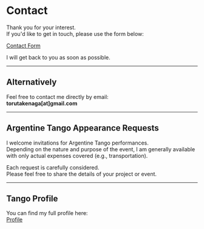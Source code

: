 
# Contact

Thank you for your interest.  
If you'd like to get in touch, please use the form below:

[Contact Form](https://docs.google.com/forms/d/e/1FAIpQLSdIPXna2J1MAZLfDUwUMGxUSdux2mI2KmXaXxK5FaISOck3HQ/viewform?usp=header)

I will get back to you as soon as possible.

---

## Alternatively

Feel free to contact me directly by email:  
**torutakenaga[at]gmail.com**

---

## Argentine Tango Appearance Requests

I welcome invitations for Argentine Tango performances.  
Depending on the nature and purpose of the event, I am generally available with only actual expenses covered (e.g., transportation).

Each request is carefully considered.  
Please feel free to share the details of your project or event.

---

## Tango Profile

You can find my full profile here:  
[Profile](https://torutakenaga.com/profile)

